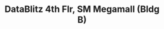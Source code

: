 ---
addr: ' 4th Flr, SM Megamall (Bldg B)'
city: Mandaluyong
country: Philippines
description: 4th Flr, SM Megamall (Bldg B) (Epifanio delos Santos Ave) Mandaluyong
  City Lungsod ng Mandaluyong
id: 4bc9661d68f976b056595d83
lat: 14.583723116959158
lng: 121.05682010147763
title: DataBlitz 4th Flr, SM Megamall (Bldg B)
venue: DataBlitz
---